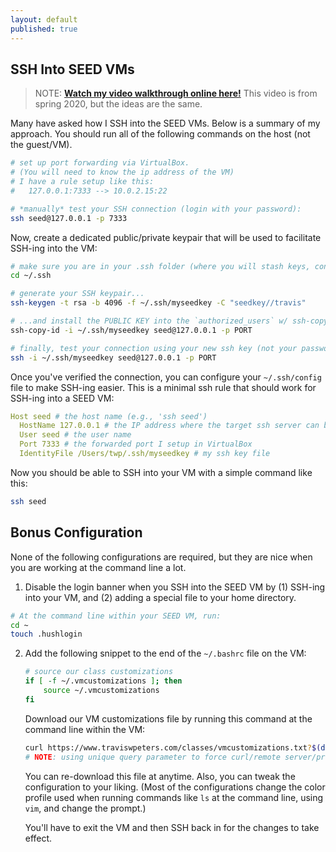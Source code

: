 ```yaml
---
layout: default
published: true
---
```


## SSH Into SEED VMs

> NOTE: [<i class="fas fa-play-circle"></i> **Watch my video walkthrough online here!**](https://montana.techsmithrelay.com/fEM2) This video is from spring 2020, but the ideas are the same.

Many have asked how I SSH into the SEED VMs.
Below is a summary of my approach.
You should run all of the following commands on the host (not the guest/VM).

```bash
# set up port forwarding via VirtualBox.
# (You will need to know the ip address of the VM)
# I have a rule setup like this:
#   127.0.0.1:7333 --> 10.0.2.15:22

# *manually* test your SSH connection (login with your password):
ssh seed@127.0.0.1 -p 7333
```

Now, create a dedicated public/private keypair that will be used to facilitate SSH-ing into the VM:

```bash
# make sure you are in your .ssh folder (where you will stash keys, config file, etc.)
cd ~/.ssh

# generate your SSH keypair...
ssh-keygen -t rsa -b 4096 -f ~/.ssh/myseedkey -C "seedkey//travis"

# ...and install the PUBLIC KEY into the `authorized_users` w/ ssh-copy-id
ssh-copy-id -i ~/.ssh/myseedkey seed@127.0.0.1 -p PORT

# finally, test your connection using your new ssh key (not your password)
ssh -i ~/.ssh/myseedkey seed@127.0.0.1 -p PORT  
```

Once you've verified the connection, you can configure your `~/.ssh/config` file to make SSH-ing easier.
This is a minimal ssh rule that should work for SSH-ing into a SEED VM:

```yaml
Host seed # the host name (e.g., 'ssh seed')
  HostName 127.0.0.1 # the IP address where the target ssh server can be found
  User seed # the user name
  Port 7333 # the forwarded port I setup in VirtualBox
  IdentityFile /Users/twp/.ssh/myseedkey # my ssh key file
```

Now you should be able to SSH into your VM with a simple command like this:

```bash
ssh seed
```

## Bonus Configuration

None of the following configurations are required, but they are nice when you are working at the command line a lot.

1. Disable the login banner when you SSH into the SEED VM by (1) SSH-ing into your VM, and (2) adding a special file to your home directory.
```bash
# At the command line within your SEED VM, run:
cd ~
touch .hushlogin
```
2. Add the following snippet to the end of the `~/.bashrc` file on the VM:
    ```bash
    # source our class customizations
    if [ -f ~/.vmcustomizations ]; then
        source ~/.vmcustomizations
    fi
    ```

    Download our VM customizations file by running this command at the command line within the VM:
    ```bash
    curl https://www.traviswpeters.com/classes/vmcustomizations.txt?$(date +%s) -o .vmcustomizations
    # NOTE: using unique query parameter to force curl/remote server/proxys to always do a fresh download
    ```
    You can re-download this file at anytime.
    Also, you can tweak the configuration to your liking.
    (Most of the configurations change the color profile used when running commands like `ls` at the command line, using `vim`, and change the prompt.)

    You'll have to exit the VM and then SSH back in for the changes to take effect.
